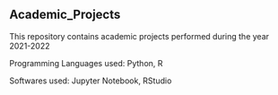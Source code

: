 ## Academic_Projects

This repository contains academic projects performed during the year 2021-2022

Programming Languages used: Python, R

Softwares used: Jupyter Notebook, RStudio
